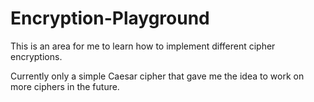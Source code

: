 # Encryption-Playground

This is an area for me to learn how to implement different cipher encryptions. 

Currently only a simple Caesar cipher that gave me the idea to work on more ciphers in the future.


